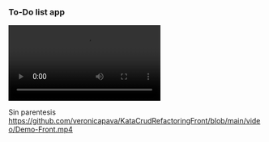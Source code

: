 ### To-Do list app

![Demo de Front](https://github.com/veronicapava/KataCrudRefactoringFront/blob/main/video/Demo-Front.mp4)

Sin parentesis
https://github.com/veronicapava/KataCrudRefactoringFront/blob/main/video/Demo-Front.mp4
